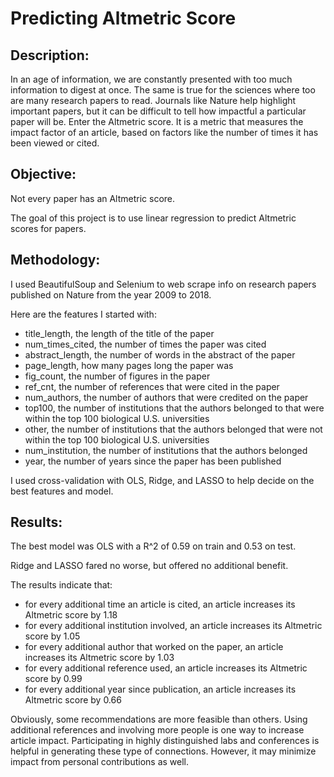 # Predicting Altmetric Score

## Description: 
In an age of information, we are constantly presented with too much information to digest at once. The same is true for the sciences where too are many research papers to read. Journals like Nature help highlight important papers, but it can be difficult to tell how impactful a particular paper will be. Enter the Altmetric score. It is a metric that measures the impact factor of an article, based on factors like the number of times it has been viewed or cited. 

## Objective: 
Not every paper has an Altmetric score. 

The goal of this project is to use linear regression to predict Altmetric scores for papers.

## Methodology: 
I used BeautifulSoup and Selenium to web scrape info on research papers published on Nature from the year 2009 to 2018. 

Here are the features I started with:
- title_length, the length of the title of the paper		
- num_times_cited, the number of times the paper was cited	
- abstract_length, the number of words in the abstract of the paper	
- page_length, how many pages long the paper was	
- fig_count, the number of figures in the paper	
- ref_cnt, the number of references that were cited in the paper	
- num_authors, the number of authors that were credited on the paper	
- top100, the number of institutions that the authors belonged to that were within the top 100 biological U.S. universities	
- other, the number of institutions that the authors belonged that were not within the top 100 biological U.S. universities		
- num_institution, the number of institutions that the authors belonged
- year, the number of years since the paper has been published

I used cross-validation with OLS, Ridge, and LASSO to help decide on the best features and model.


## Results: <br>
The best model was OLS with a R^2 of 0.59 on train and 0.53 on test.

Ridge and LASSO fared no worse, but offered no additional benefit. 

The results indicate that: <br>
- for every additional time an article is cited, an article increases its Altmetric score by 1.18 <br>
- for every additional institution involved, an article increases its Altmetric score by 1.05 <br>
- for every additional author that worked on the paper, an article increases its Altmetric score by 1.03 <br>
- for every additional reference used, an article increases its Altmetric score by 0.99 <br>
- for every additional year since publication, an article increases its Altmetric score by 0.66 <br>

Obviously, some recommendations are more feasible than others. Using additional references and involving more people is one way to increase article impact. Participating in highly distinguished labs and conferences is helpful in generating these type of connections.
However, it may minimize impact from personal contributions as well.
